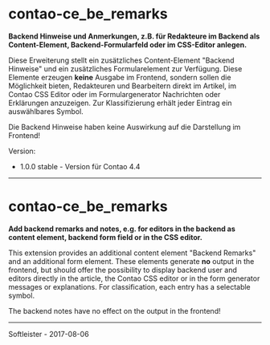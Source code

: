 # contao-ce_be_remarks
**Backend Hinweise und Anmerkungen, z.B. für Redakteure im Backend als Content-Element, 
Backend-Formularfeld oder im CSS-Editor anlegen.**

Diese Erweiterung stellt ein zusätzliches Content-Element "Backend Hinweise" und ein zusätzliches 
Formularelement zur Verfügung. Diese Elemente erzeugen **keine** Ausgabe im Frontend, sondern sollen 
die Möglichkeit bieten, Redakteuren und Bearbeitern direkt im Artikel, im Contao CSS Editor oder im 
Formulargenerator Nachrichten oder Erklärungen anzuzeigen. Zur Klassifizierung erhält jeder Eintrag 
ein auswählbares Symbol.

Die Backend Hinweise haben keine Auswirkung auf die Darstellung im Frontend!



Version:<br>
* 1.0.0 stable - Version für Contao 4.4


___
# contao-ce_be_remarks
**Add backend remarks and notes, e.g. for editors in the backend as content element, backend 
form field or in the CSS editor.**

This extension provides an additional content element "Backend Remarks" and an additional form 
element. These elements generate **no** output in the frontend, but should offer the possibility 
to display backend user and editors directly in the article, the Contao CSS editor or in the form 
generator messages or explanations. For classification, each entry has a selectable symbol.

The backend notes have no effect on the output in the frontend!


___
Softleister - 2017-08-06

